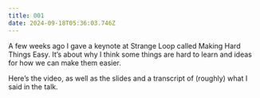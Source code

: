 ```yaml
---
title: 001
date: 2024-09-18T05:36:03.746Z
---
```


A few weeks ago I gave a keynote at Strange Loop called Making Hard Things Easy. It’s about why I think some things are hard to learn and ideas for how we can make them easier.

Here’s the video, as well as the slides and a transcript of (roughly) what I said in the talk.